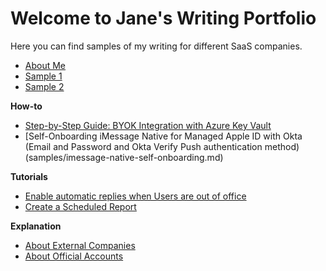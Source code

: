 
# Welcome to Jane's Writing Portfolio

Here you can find samples of my writing for different SaaS companies.

- [About Me](about.md)
- [Sample 1](doc1.md)
- [Sample 2](doc2.md)
  
**How-to**
- [Step-by-Step Guide: BYOK Integration with Azure Key Vault](samples/byok-integration-with-azure-key-vault.md)
- [Self-Onboarding iMessage Native for Managed Apple ID with Okta (Email and Password and Okta Verify Push authentication method)(samples/imessage-native-self-onboarding.md)

**Tutorials**
- [Enable automatic replies when Users are out of office](samples/enable-automatic-replies.md)
- [Create a Scheduled Report](samples/create-a-scheduled-report.md)
  
**Explanation** 
- [About External Companies](samples/about-external-companies.md)
- [About Official Accounts](samples/about-official-accounts.md)

